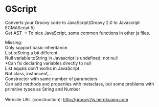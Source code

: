 GScript
=======

Converts your Groovy code to JavaScript(Groovy 2.0 to Javascript ECMAScript 5) <br/>
Get AST -> To nice JavaScript, some common functions in other js files.<br/>

Missing:<br/>
Only support basic inheritance.<br/>
List.toString a bit different.<br/>
Null variable toString in Javascript is undefined, not null<br/>
    *Can fix declaring variables directly to null<br/>
List equals don't works in JavaScript.<br/>
Not class, instanceof,...<br/>
Constructor with same number of parameters<br/>
Can add methods and properties with metaclass, but some problems with primitive types as String and Number<br/>
<br/>
Website URL (construction): http://groovy2js.herokuapp.com
